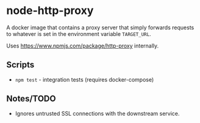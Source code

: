 # node-http-proxy

A docker image that contains a proxy server that simply forwards requests to whatever is set in the environment variable `TARGET_URL`.

Uses https://www.npmjs.com/package/http-proxy internally.

## Scripts

* `npm test` - integration tests (requires docker-compose)

## Notes/TODO

* Ignores untrusted SSL connections with the downstream service.
